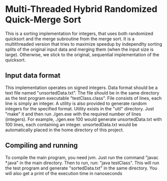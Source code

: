 # Multi-Threaded Hybrid Randomized Quick-Merge Sort

This is a sorting implementation for integers, that uses both randomized quicksort and the merge subroutine from the merge sort. It is a multithreaded version that tries to maximize speedup by independlty sorting splits of the original input data and merging them (when the input size is large). Otherwise, we stick to the original, sequential implementation of the quicksort.

## Input data format

This implementation operates on signed integers. Data format should be a text file named "unsortedData.txt". The file should be in the same directory as the test program executable "testClass.class". File consists of lines, each line is simply an integer. A utility is also provided to generate random integers for the specified format. Utility exists in the "util" directory. Just "make" it and then run ./gen.exe with the required number of lines (integers). For example, ./gen.exe 100 would generate unsortedData.txt with 100 lines, each containing an integer. unsortedData.txt would be automatically placed in the home directory of this project.

## Compiling and running

To compile the main program, you need jvm. Just run the command "javac *.java" in the main directory. Then to run, run: "java testClass". This will run the test program and generate "sortedData.txt" in the same directory. You will also get a print of the execution time in nanoseconds
